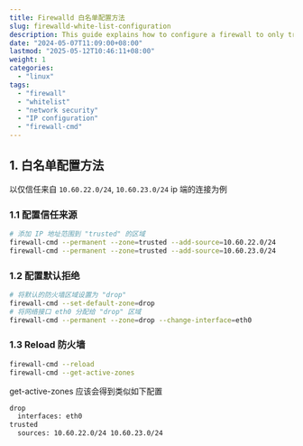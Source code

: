 ```yaml
---
title: Firewalld 白名单配置方法
slug: firewalld-white-list-configuration
description: This guide explains how to configure a firewall to only trust connections from specified IP ranges. It includes steps on adding IP address ranges to the trusted zone, setting the default zone to drop, and assigning network interfaces.
date: "2024-05-07T11:09:00+08:00"
lastmod: "2025-05-12T10:46:11+08:00"
weight: 1
categories:
  - "linux"
tags:
  - "firewall"
  - "whitelist"
  - "network security"
  - "IP configuration"
  - "firewall-cmd"
---
```


<!-- markdown-front-matter -->

## 1. 白名单配置方法

以仅信任来自 `10.60.22.0/24`, `10.60.23.0/24` ip 端的连接为例

### 1.1 配置信任来源

```sh
# 添加 IP 地址范围到 "trusted" 的区域
firewall-cmd --permanent --zone=trusted --add-source=10.60.22.0/24
firewall-cmd --permanent --zone=trusted --add-source=10.60.23.0/24
```

### 1.2 配置默认拒绝

```sh
# 将默认的防火墙区域设置为 "drop"
firewall-cmd --set-default-zone=drop
# 将网络接口 eth0 分配给 "drop" 区域
firewall-cmd --permanent --zone=drop --change-interface=eth0
```

### 1.3 Reload 防火墙

```sh
firewall-cmd --reload
firewall-cmd --get-active-zones
```

get-active-zones 应该会得到类似如下配置

```sh
drop
  interfaces: eth0
trusted
  sources: 10.60.22.0/24 10.60.23.0/24
```
